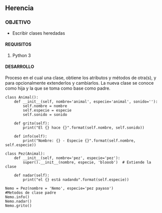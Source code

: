 

## Herencia

### OBJETIVO

- Escribir clases heredadas

#### REQUISITOS

1. Python 3

#### DESARROLLO

Proceso en el cual una clase, obtiene los atributos y métodos de otra(s), y para opcionalmente extenderlos y cambiarlos. La nueva clase se conoce como hija y la que se toma como base como padre.

```
class Animal():
    def __init__(self, nombre='animal', especie='animal', sonido=''):
        self.nombre = nombre
        self.especie = especie
        self.sonido = sonido
    
    def grito(self):
        print("El {} hace {}".format(self.nombre, self.sonido))
    
    def info(self):
        print("Nombre: {} - Especie {}".format(self.nombre, self.especie))

class Pez(Animal):
    def __init__(self, nombre='pez', especie='pez'):
        super().__init__(nombre, especie, 'blooob')  # Extiende la clase

    def nadar(self):
        print("el {} está nadando".format(self.especie))

Nemo = Pez(nombre = 'Nemo', especie='pez payaso')
#Metodos de clase padre
Nemo.info()
Nemo.nadar()
Nemo.grito()

```